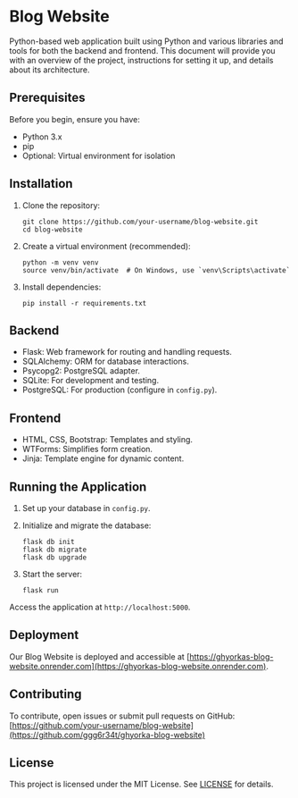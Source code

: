 # Blog Website

Python-based web application built using Python and various libraries and tools for both the backend and frontend. This document will provide you with an overview of the project, instructions for setting it up, and details about its architecture.

## Prerequisites

Before you begin, ensure you have:
- Python 3.x
- pip
- Optional: Virtual environment for isolation

## Installation

1. Clone the repository:

   ```shell
   git clone https://github.com/your-username/blog-website.git
   cd blog-website
   ```

2. Create a virtual environment (recommended):

   ```shell
   python -m venv venv
   source venv/bin/activate  # On Windows, use `venv\Scripts\activate`
   ```

3. Install dependencies:

   ```shell
   pip install -r requirements.txt
   ```

## Backend

- Flask: Web framework for routing and handling requests.
- SQLAlchemy: ORM for database interactions.
- Psycopg2: PostgreSQL adapter.
- SQLite: For development and testing.
- PostgreSQL: For production (configure in `config.py`).

## Frontend

- HTML, CSS, Bootstrap: Templates and styling.
- WTForms: Simplifies form creation.
- Jinja: Template engine for dynamic content.

## Running the Application

1. Set up your database in `config.py`.

2. Initialize and migrate the database:

   ```shell
   flask db init
   flask db migrate
   flask db upgrade
   ```

3. Start the server:

   ```shell
   flask run
   ```

Access the application at `http://localhost:5000`.

## Deployment

Our Blog Website is deployed and accessible at [https://ghyorkas-blog-website.onrender.com](https://ghyorkas-blog-website.onrender.com).

## Contributing

To contribute, open issues or submit pull requests on GitHub: [https://github.com/your-username/blog-website](https://github.com/ggg6r34t/ghyorka-blog-website)

## License

This project is licensed under the MIT License. See [LICENSE](LICENSE) for details.

